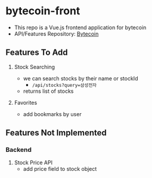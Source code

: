 # bytecoin-front

- This repo is a Vue.js frontend application for bytecoin
- API/Features Repository: [Bytecoin](https://github.com/sebastianrcnt/bytecoin.git)

## Features To Add

1. Stock Searching

   - we can search stocks by their name or stockId
     - `/api/stocks?query=삼성전자`
   - returns list of stocks

2. Favorites
   - add bookmarks by user

## Features Not Implemented

### Backend

1. Stock Price API
   - add price field to stock object
